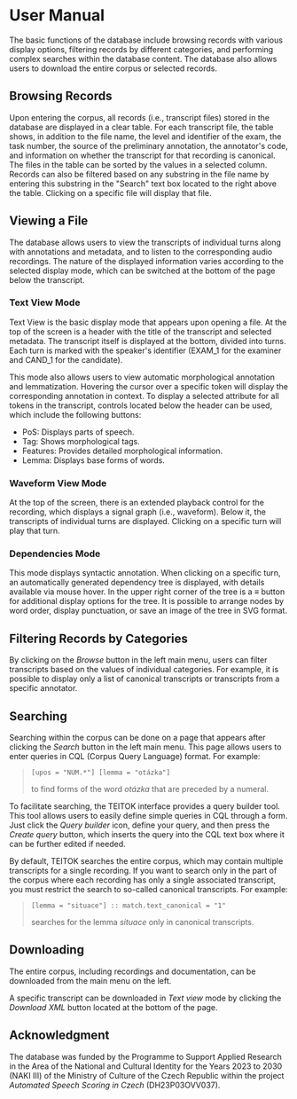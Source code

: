 # User Manual

The basic functions of the database include browsing records with various display options, filtering records by different categories, and performing complex searches within the database content. The database also allows users to download the entire corpus or selected records.

## Browsing Records
Upon entering the corpus, all records (i.e., transcript files) stored in the database are displayed in a clear table. For each transcript file, the table shows, in addition to the file name, the level and identifier of the exam, the task number, the source of the preliminary annotation, the annotator's code, and information on whether the transcript for that recording is canonical. The files in the table can be sorted by the values in a selected column. Records can also be filtered based on any substring in the file name by entering this substring in the "Search" text box located to the right above the table. Clicking on a specific file will display that file.

## Viewing a File
The database allows users to view the transcripts of individual turns along with annotations and metadata, and to listen to the corresponding audio recordings. The nature of the displayed information varies according to the selected display mode, which can be switched at the bottom of the page below the transcript.

### Text View Mode
Text View is the basic display mode that appears upon opening a file. At the top of the screen is a header with the title of the transcript and selected metadata. The transcript itself is displayed at the bottom, divided into turns. Each turn is marked with the speaker's identifier (EXAM_1 for the examiner and CAND_1 for the candidate).

This mode also allows users to view automatic morphological annotation and lemmatization. Hovering the cursor over a specific token will display the corresponding annotation in context. To display a selected attribute for all tokens in the transcript, controls located below the header can be used, which include the following buttons:
- PoS: Displays parts of speech.
- Tag: Shows morphological tags.
- Features: Provides detailed morphological information.
- Lemma: Displays base forms of words.

### Waveform View Mode
At the top of the screen, there is an extended playback control for the recording, which displays a signal graph (i.e., waveform). Below it, the transcripts of individual turns are displayed. Clicking on a specific turn will play that turn.

### Dependencies Mode
This mode displays syntactic annotation. When clicking on a specific turn, an automatically generated dependency tree is displayed, with details available via mouse hover. In the upper right corner of the tree is a ≡ button for additional display options for the tree. It is possible to arrange nodes by word order, display punctuation, or save an image of the tree in SVG format.

## Filtering Records by Categories
By clicking on the _Browse_ button in the left main menu, users can filter transcripts based on the values of individual categories. For example, it is possible to display only a list of canonical transcripts or transcripts from a specific annotator.

## Searching
Searching within the corpus can be done on a page that appears after clicking the _Search_ button in the left main menu. This page allows users to enter queries in CQL (Corpus Query Language) format. For example:

> `[upos = "NUM.*"] [lemma = "otázka"]`
>
> to find forms of the word _otázka_ that are preceded by a numeral.

To facilitate searching, the TEITOK interface provides a query builder tool. This tool allows users to easily define simple queries in CQL through a form. Just click the _Query builder_ icon, define your query, and then press the _Create query_ button, which inserts the query into the CQL text box where it can be further edited if needed.

By default, TEITOK searches the entire corpus, which may contain multiple transcripts for a single recording. If you want to search only in the part of the corpus where each recording has only a single associated transcript, you must restrict the search to so-called canonical transcripts. For example:

> `[lemma = "situace"] :: match.text_canonical = "1"`
>
> searches for the lemma _situace_ only in canonical transcripts.

## Downloading
The entire corpus, including recordings and documentation, can be downloaded from the main menu on the left.

A specific transcript can be downloaded in _Text view_ mode by clicking the _Download XML_ button located at the bottom of the page.

## Acknowledgment

The database was funded by the Programme to Support Applied Research in the Area of the National and Cultural Identity for the Years 2023 to 2030 (NAKI III) of the Ministry of Culture of the Czech Republic within the project _Automated Speech Scoring in Czech_ (DH23P03OVV037).

